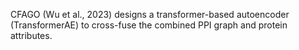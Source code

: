 CFAGO (Wu et al., 2023) designs a transformer-based autoencoder (TransformerAE) to cross-fuse the combined PPI graph and protein attributes.

